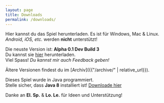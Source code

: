 ```yaml
---
layout: page
title: Downloads
permalink: /downloads/
---
```


Hier kannst du das Spiel herunterladen. Es ist für Windows, Mac & Linux.  
*Android, iOS, etc.* werden **nicht** unterstützt!

Die neuste Version ist: **Alpha 0.1 Dev Build 3**  
Du kannst sie [hier](https://github.com/nilshindermann/AppleVsApples/releases/download/Alpha-0.1-3/Apple-vs-Apples-0.1_3-Alpha.jar) herunterladen.  
Viel Spass! *Du kannst mir auch Feedback geben!*

Ältere Versionen findest du im [Archiv]({{"/archive/" | relative_url}}).

Dieses Spiel wurde in Java programmiert.  
Stelle sicher, dass **Java 8** installiert ist! [Downloade hier](https://www.java.com/de/download/)

Danke an **El. Sp.** & **Lo. Le.** für Ideen und Unterstützung!


[IntelliJ]: https://www.jetbrains.com/de-de/idea/
[Java]: https://www.java.com/de/
[Jackson]: https://github.com/FasterXML/jackson
